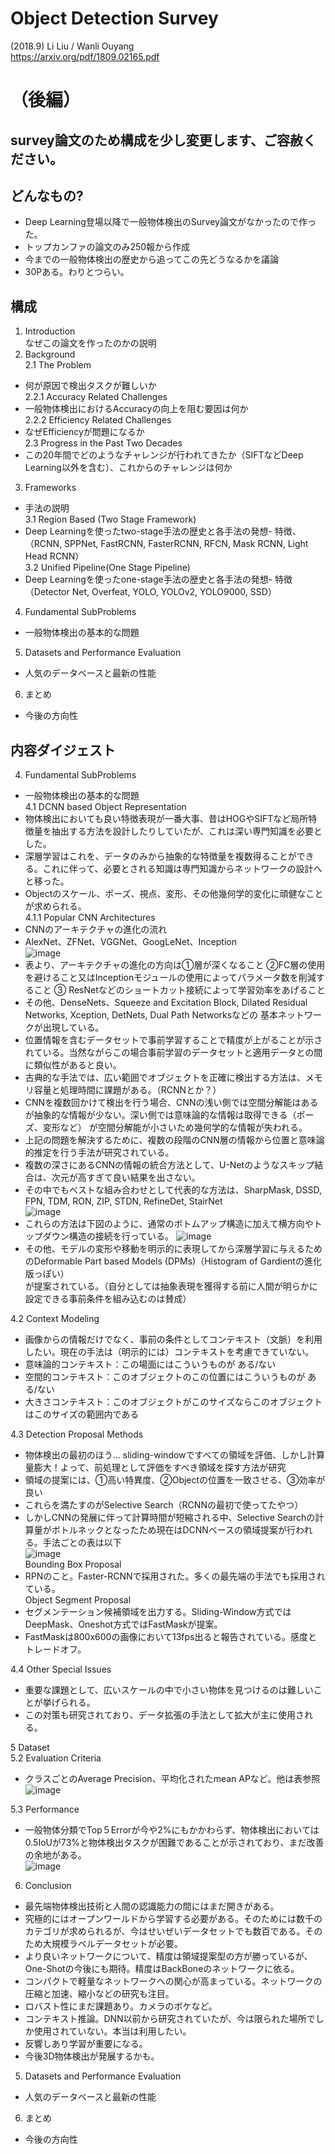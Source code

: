 # Object Detection Survey
(2018.9) Li Liu / Wanli Ouyang  
https://arxiv.org/pdf/1809.02165.pdf

# （後編）

## survey論文のため構成を少し変更します、ご容赦ください。

## どんなもの?
- Deep Learning登場以降で一般物体検出のSurvey論文がなかったので作った。<br>
- トップカンファの論文のみ250報から作成<br>
- 今までの一般物体検出の歴史から追ってこの先どうなるかを議論<br>
- 30Pある。わりとつらい。<br>


## 構成
1. Introduction<br>
なぜこの論文を作ったのかの説明
2. Background<br>
2.1 The Problem<br>
- 何が原因で検出タスクが難しいか<br>
2.2.1 Accuracy Related Challenges<br>
- 一般物体検出におけるAccuracyの向上を阻む要因は何か<br>
2.2.2 Efficiency Related Challenges<br>
- なぜEfficiencyが問題になるか<br>
2.3 Progress in the Past Two Decades<br>
- この20年間でどのようなチャレンジが行われてきたか（SIFTなどDeep Learning以外を含む）、これからのチャレンジは何か<br>
3. Frameworks<br>
- 手法の説明<br>
3.1 Region Based (Two Stage Framework)<br>
- Deep Learningを使ったtwo-stage手法の歴史と各手法の発想- 特徴、（RCNN, SPPNet, FastRCNN, FasterRCNN, RFCN, Mask RCNN, Light Head RCNN）<br>
3.2 Unified Pipeline(One Stage Pipeline)<br>
- Deep Learningを使ったone-stage手法の歴史と各手法の発想- 特徴<br>（Detector Net, Overfeat, YOLO, YOLOv2, YOLO9000, SSD）
4. Fundamental SubProblems
- 一般物体検出の基本的な問題
5. Datasets and Performance Evaluation
- 人気のデータベースと最新の性能
6. まとめ
- 今後の方向性

## 内容ダイジェスト

4. Fundamental SubProblems<br>
- 一般物体検出の基本的な問題<br>
4.1 DCNN based Object Representation<br>
- 物体検出においても良い特徴表現が一番大事、昔はHOGやSIFTなど局所特徴量を抽出する方法を設計したりしていたが、これは深い専門知識を必要とした。<br>
- 深層学習はこれを、データのみから抽象的な特徴量を複数得ることができる。これに伴って、必要とされる知識は専門知識からネットワークの設計へと移った。<br>
- Objectのスケール、ポーズ、視点、変形、その他幾何学的変化に頑健なことが求められる。<br>
4.1.1 Popular CNN Architectures<br>
- CNNのアーキテクチャの進化の流れ<br>
- AlexNet、ZFNet、VGGNet、GoogLeNet、Inception<br>
![image](https://user-images.githubusercontent.com/12442472/46574378-08f48c80-c9dd-11e8-9210-7d70da474937.png)<br>
- 表より、アーキテクチャの進化の方向は①層が深くなること ②FC層の使用を避けること又はInceptionモジュールの使用によってパラメータ数を削減すること 
③ ResNetなどのショートカット接続によって学習効率をあげること<br>
- その他、DenseNets、Squeeze and Excitation Block, Dilated Residual Networks, Xception, DetNets, Dual Path Networksなどの
基本ネットワークが出現している。<br>
- 位置情報を含むデータセットで事前学習することで精度が上がることが示されている。当然ながらこの場合事前学習のデータセットと適用データとの間に類似性があると良い。<br>
- 古典的な手法では、広い範囲でオブジェクトを正確に検出する方法は、メモリ容量と処理時間に課題がある。（RCNNとか？）<br>
- CNNを複数回かけて検出を行う場合、CNNの浅い側では空間分解能はあるが抽象的な情報が少ない。深い側では意味論的な情報は取得できる（ポーズ、変形など）
が空間分解能が小さいため幾何学的な情報が失われる。<br>
- 上記の問題を解決するために、複数の段階のCNN層の情報から位置と意味論的推定を行う手法が研究されている。<br>
- 複数の深さにあるCNNの情報の統合方法として、U-Netのようなスキップ結合は、次元が高すぎて良い結果を出さない。<br>
- その中でもベストな組み合わせとして代表的な方法は、SharpMask, DSSD, FPN, TDM, RON, ZIP, STDN, RefineDet, StairNet<br>
![image](https://user-images.githubusercontent.com/12442472/46574691-3db71280-c9e2-11e8-8d2a-4358d1b2b311.png)<br>
- これらの方法は下図のように、通常のボトムアップ構造に加えて横方向やトップダウン構造の接続を行っている。
![image](https://user-images.githubusercontent.com/12442472/46574715-c6ce4980-c9e2-11e8-96c0-5dfc2fad3dec.png)<br>
- その他、モデルの変形や移動を明示的に表現してから深層学習に与えるためのDeformable Part based Models (DPMs)（Histogram of Gardientの進化版っぽい）<br>
が提案されている。（自分としては抽象表現を獲得する前に人間が明らかに設定できる事前条件を組み込むのは賛成）<br>

4.2 Context Modeling<br>
- 画像からの情報だけでなく、事前の条件としてコンテキスト（文脈）を利用したい。現在の手法は（明示的には）コンテキストを考慮できていない。<br>
- 意味論的コンテキスト：この場面にはこういうものが ある/ない<br>
- 空間的コンテキスト：このオブジェクトのこの位置にはこういうものが ある/ない<br>
- 大きさコンテキスト：このオブジェクトがこのサイズならこのオブジェクトはこのサイズの範囲内である<br>

4.3 Detection Proposal Methods<br>
- 物体検出の最初のほう... sliding-windowですべての領域を評価、しかし計算量膨大！よって、前処理として評価をすべき領域を探す方法が研究<br>
- 領域の提案には、①高い特異度、②Objectの位置を一致させる、③効率が良い<br>
- これらを満たすのがSelective Search（RCNNの最初で使ってたやつ）<br>
- しかしCNNの発展に伴って計算時間が短縮される中、Selective Searchの計算量がボトルネックとなったため現在はDCNNベースの領域提案が行われる。手法ごとの表は以下<br>
![image](https://user-images.githubusercontent.com/12442472/46576511-520d0680-ca06-11e8-923b-514a86e84cc4.png)<br>
Bounding Box Proposal<br>
- RPNのこと。Faster-RCNNで採用された。多くの最先端の手法でも採用されている。<br>
Object Segment Proposal<br>
- セグメンテーション候補領域を出力する。Sliding-Window方式ではDeepMask、Oneshot方式ではFastMaskが提案。<br>
- FastMaskは800x600の画像において13fps出ると報告されている。感度とトレードオフ。<br>

4.4 Other Special Issues<br>
- 重要な課題として、広いスケールの中で小さい物体を見つけるのは難しいことが挙げられる。<br>
- この対策も研究されており、データ拡張の手法として拡大が主に使用される。<br>

5 Dataset<br>
5.2 Evaluation Criteria<br>
- クラスごとのAverage Precision、平均化されたmean APなど。他は表参照<br>
![image](https://user-images.githubusercontent.com/12442472/46576607-f3955780-ca08-11e8-9ee1-7f03f1b29249.png)<br>

5.3 Performance<br>
- 一般物体分類でTop５Errorが今や2%にもかかわらず、物体検出においては0.5IoUが73%と物体検出タスクが困難であることが示されており、まだ改善の余地がある。<br>
![image](https://user-images.githubusercontent.com/12442472/46576653-1f650d00-ca0a-11e8-9489-17577223d3df.png)<br>

6. Conclusion<br>
- 最先端物体検出技術と人間の認識能力の間にはまだ開きがある。<br>
- 究極的にはオープンワールドから学習する必要がある。そのためには数千のカテゴリが求められるが、今はせいぜいデータセットでも数百である。そのため大規模ラベルデータセットが必要。<br>
- より良いネットワークについて、精度は領域提案型の方が勝っているが、One-Shotの今後にも期待。精度はBackBoneのネットワークに依る。<br>
- コンパクトで軽量なネットワークへの関心が高まっている。ネットワークの圧縮と加速、縮小などの研究も注目。<br>
- ロバスト性にまだ課題あり。カメラのボケなど。<br>
- コンテキスト推論。DNN以前から研究されていたが、今は限られた場所でしか使用されていない。本当は利用したい。<br>
- 反響しあり学習が重要になる。<br>
- 今後3D物体検出が発展するかも。<br>



















5. Datasets and Performance Evaluation
- 人気のデータベースと最新の性能
6. まとめ
- 今後の方向性
